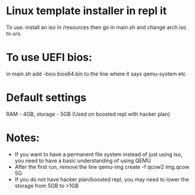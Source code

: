 # Linux template installer in repl it

To use. install an iso in /resources then go in main.sh and change arch.iso to urs.

# To use UEFI bios:
in main.sh add -bios bios64.bin to the line where it says qemu-system etc


# Default settings

RAM - 4GB, storage - 5GB (Used on boosted repl with hacker plan)

# Notes:

- If you want to have a permanent file system instead of just using iso, you need to have a basic understanding of using QEMU
- After the first run, remove the line qemu-img create -f qcow2 img.qcow 5G
- If you do not have hacker plan/boosted repl, you may need to lower the storage from 5GB to >1GB
